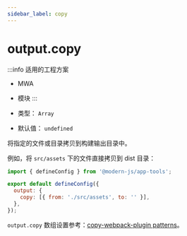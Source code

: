 ```yaml
---
sidebar_label: copy
---
```


# output.copy

:::info 适用的工程方案
* MWA
* 模块
:::

* 类型： `Array`
* 默认值： `undefined`

将指定的文件或目录拷贝到构建输出目录中。

例如，将 `src/assets` 下的文件直接拷贝到 dist 目录：

```js title="modern.config.js"
import { defineConfig } from '@modern-js/app-tools';

export default defineConfig({
  output: {
    copy: [{ from: './src/assets', to: '' }],
  },
});
```

`output.copy` 数组设置参考：[copy-webpack-plugin patterns](https://github.com/webpack-contrib/copy-webpack-plugin#patterns)。
